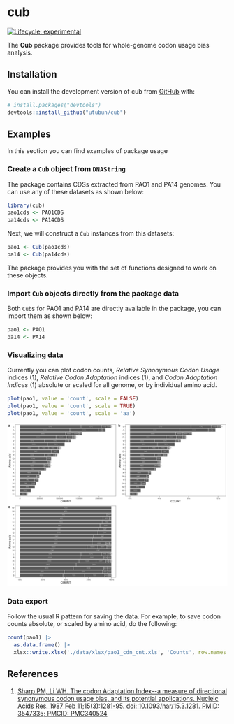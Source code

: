 
# cub

<!-- badges: start -->
[![Lifecycle: experimental](https://img.shields.io/badge/lifecycle-experimental-orange.svg)](https://lifecycle.r-lib.org/articles/stages.html#experimental)
<!-- badges: end -->

The **Cub** package provides tools for whole-genome codon usage bias analysis.

## Installation

You can install the development version of cub from [GitHub](https://github.com/) with:

``` r
# install.packages("devtools")
devtools::install_github("utubun/cub")
```

## Examples

In this section you can find examples of package usage

### Create a `Cub` object from `DNAString`

The package contains CDSs extracted from PAO1 and PA14 genomes. You can use any of these datasets as shown below:

``` r
library(cub)
pao1cds <- PAO1CDS
pa14cds <- PA14CDS
```

Next, we will construct a `Cub` instances from this datasets:

``` r
pao1 <- Cub(pao1cds)
pa14 <- Cub(pa14cds)
```

The package provides you with the set of functions designed to work on these objects.

### Import `Cub` objects directly from the package data

Both `Cub`s for PAO1 and PA14 are directly available in the package, you can import them as shown below:

``` r
pao1 <- PAO1
pa14 <- PA14
```

### Visualizing data

Currently you can plot codon counts, *Relative Synonymous Codon Usage* indices (1), *Relative Codon Adaptation* indices (1), and *Codon Adaptation Indices* (1) absolute or scaled for all genome, or by individual amino acid.

``` r
plot(pao1, value = 'count', scale = FALSE)
plot(pao1, value = 'count', scale = TRUE)
plot(pao1, value = 'count', scale = 'aa')
```

![counts](./man/figures/fig_counts.svg)

### Data export

Follow the usual R pattern for saving the data. For example, to save codon counts absolute, or scaled by amino acid, do the following:

``` r
count(pao1) |>
  as.data.frame() |>
  xlsx::write.xlsx('./data/xlsx/pao1_cdn_cnt.xls', 'Counts', row.names = F)
```

## References

1. [Sharp PM, Li WH. The codon Adaptation Index--a measure of directional synonymous codon usage bias, and its potential applications. Nucleic Acids Res. 1987 Feb 11;15(3):1281-95. doi: 10.1093/nar/15.3.1281. PMID: 3547335; PMCID: PMC340524](https://pubmed.ncbi.nlm.nih.gov/3547335/)
